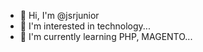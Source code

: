 - 👋 Hi, I'm @jsrjunior 
- 👀 I'm interested in technology... 
- 🌱 I'm currently learning PHP, MAGENTO...
